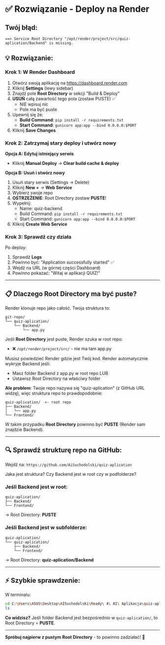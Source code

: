 # ✅ Rozwiązanie - Deploy na Render

## Twój błąd:
```
==> Service Root Directory "/opt/render/project/src/quiz-aplication/Backend" is missing.
```

## 💡 Rozwiązanie:

### Krok 1: W Render Dashboard

1. Otwórz swoją aplikację na https://dashboard.render.com
2. Kliknij **Settings** (lewy sidebar)
3. Znajdź pole **Root Directory** w sekcji "Build & Deploy"
4. **USUŃ** całą zawartość tego pola (zostaw PUSTE) ✅
   - NIE wpisuj nic
   - Pole ma być puste
5. Upewnij się że:
   - **Build Command**: `pip install -r requirements.txt`
   - **Start Command**: `gunicorn app:app --bind 0.0.0.0:$PORT`
6. Kliknij **Save Changes**

### Krok 2: Zatrzymaj stary deploy i utwórz nowy

**Opcja A: Edytuj istniejący serwis**
- Kliknij **Manual Deploy** → **Clear build cache & deploy**

**Opcja B: Usuń i stwórz nowy**
1. Usuń stary serwis (Settings → Delete)
2. Kliknij **New +** → **Web Service**
3. Wybierz swoje repo
4. **OSTRZEŻENIE**: Root Directory zostaw **PUSTE**!
5. Wypełnij:
   - Name: quiz-backend
   - Build Command: `pip install -r requirements.txt`
   - Start Command: `gunicorn app:app --bind 0.0.0.0:$PORT`
6. Kliknij **Create Web Service**

### Krok 3: Sprawdź czy działa

Po deploy:
1. Sprawdź **Logs**
2. Powinno być: "Application successfully started" ✅
3. Wejdź na URL (w górnej części Dashboard)
4. Powinno pokazać: "Witaj w aplikacji QUIZ!"

---

## 📋 Dlaczego Root Directory ma być puste?

Render klonuje repo jako całość. Twoja struktura to:
```
git-repo/
└── quiz-aplication/
    └── Backend/
        └── app.py
```

Jeśli **Root Directory** jest puste, Render szuka w root repo:
- ❌ `/opt/render/project/src/` - nie ma tam app.py

Musisz powiedzieć Render gdzie jest Twój kod. Render automatycznie wykryje Backend jeśli:
- Masz folder Backend z app.py w root repo LUB
- Ustawisz Root Directory na właściwy folder

**Ale problem**: Twoje repo nazywa się "quiz-aplication" (z GitHub URL widzę), więc struktura repo to prawdopodobnie:

```
quiz-aplication/  <- root repo
├── Backend/
│   └── app.py
└── Frontend/
```

W takim przypadku **Root Directory** powinno być **PUSTE** (Render sam znajdzie Backend).

---

## 🔍 Sprawdź strukturę repo na GitHub:

Wejdź na: `https://github.com/AiSuchodolski/quiz-aplication`

Jaka jest struktura? Czy Backend jest w root czy w podfolderze?

### Jeśli Backend jest w root:
```
quiz-aplication/
├── Backend/
└── Frontend/
```
→ Root Directory: **PUSTE**

### Jeśli Backend jest w subfolderze:
```
quiz-aplication/
└── quiz-aplication/
    ├── Backend/
    └── Frontend/
```
→ Root Directory: **quiz-aplication/Backend**

---

## ⚡ Szybkie sprawdzenie:

W terminalu:
```bash
cd C:\Users\ASUS\Desktop\AISuchodolski\Ready\ 4\ AI\ Aplikacja\quiz-aplication
ls
```

**Co widzisz?** Jeśli folder Backend jest bezpośrednio w `quiz-aplication/`, to Root Directory = **PUSTE**.

---

**Spróbuj najpierw z pustym Root Directory** - to powinno zadziałać! 🚀




